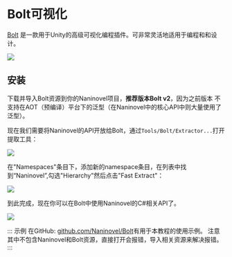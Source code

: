﻿ # Bolt可视化

[Bolt](https://assetstore.unity.com/packages/tools/visual-scripting/bolt-87491) 是一款用于Unity的高级可视化编程插件。可非常灵活地适用于编程和和设计。


![](https://i.gyazo.com/ab7c9d92b32810b030aba24b4bd95405.jpg)

## 安装

下载并导入Bolt资源到你的Naninovel项目，**推荐版本Bolt v2**，因为之前版本
不支持在AOT（预编译）平台下的泛型（在Naninovel中的核心API中则大量使用了泛型）。

现在我们需要将Naninovel的API开放给Bolt，通过`Tools/Bolt/Extractor...`打开提取工具：


![](https://i.gyazo.com/bcd6cf253b77b20f12b7557f41d2a0ae.png)

在"Namespaces"条目下，添加新的namespace条目，在列表中找到“Naninovel”,勾选"Hierarchy"然后点击"Fast Extract"：


![](https://i.gyazo.com/0a0460e46aa57fde767b037d6d3af70e.png)

到此完成，现在你可以在Bolt中使用Naninovel的C#相关API了。

![](https://i.gyazo.com/080106d574ea894f62ea79b7dd904ab2.png)


::: 示例
在GitHub: [github.com/Naninovel/Bolt](https://github.com/Naninovel/Bolt)有用于本教程的使用示例。 注意其中不包含Naninovel和Bolt资源，直接打开会报错，导入相关资源来解决报错。
:::